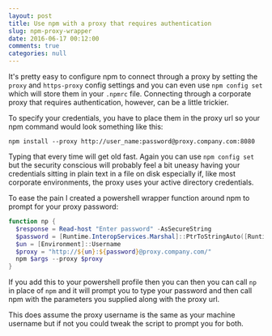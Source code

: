 ```yaml
---
layout: post
title: Use npm with a proxy that requires authentication
slug: npm-proxy-wrapper
date: 2016-06-17 00:12:00
comments: true
categories: null
---
```

It's pretty easy to configure npm to connect through a proxy by setting the `proxy` and `https-proxy` config settings and you can even use `npm config set` which will store them in your `.npmrc` file. Connecting through a corporate proxy that requires authentication, however, can be a little trickier.

To specify your credentials, you have to place them in the proxy url so your npm command would look something like this:

`npm install --proxy http://user_name:password@proxy.company.com:8080`

Typing that every time will get old fast. Again you can use `npm config set` but the security conscious will probably feel a bit uneasy having your credentials sitting in plain text in a file on disk especially if, like most corporate environments, the proxy uses your active directory credentials.

To ease the pain I created a powershell wrapper function around npm to prompt for your proxy password:

``` powershell
function np {
  $response = Read-host "Enter password" -AsSecureString
  $password = [Runtime.InteropServices.Marshal]::PtrToStringAuto([Runtime.InteropServices.Marshal]::SecureStringToBSTR($response))
  $un = [Environment]::Username
  $proxy = "http://${un}:${password}@proxy.company.com/"
  npm $args --proxy $proxy
}
```

If you add this to your powershell profile then you can then you can call `np` in place of `npm` and it will prompt you to type your password and then call npm with the parameters you supplied along with the proxy url.

This does assume the proxy username is the same as your machine username but if not you could tweak the script to prompt you for both.
